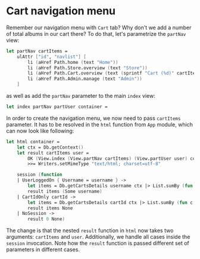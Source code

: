# Cart navigation menu

Remember our navigation menu with `Cart` tab? 
Why don't we add a number of total albums in our cart there?
To do that, let's parametrize the `partNav` view:

```fsharp
let partNav cartItems = 
    ulAttr ["id", "navlist"] [ 
        li (aHref Path.home (text "Home"))
        li (aHref Path.Store.overview (text "Store"))
        li (aHref Path.Cart.overview (text (sprintf "Cart (%d)" cartItems)))
        li (aHref Path.Admin.manage (text "Admin"))
    ]
```

as well as add the `partNav` parameter to the main `index` view:

```fsharp
let index partNav partUser container = 
```

In order to create the navigation menu, we now need to pass `cartItems` parameter.
It has to be resolved in the `html` function from `App` module, which can now look like following:

```fsharp
let html container =
    let ctx = Db.getContext()
    let result cartItems user =
        OK (View.index (View.partNav cartItems) (View.partUser user) container)
        >>= Writers.setMimeType "text/html; charset=utf-8"

    session (function
    | UserLoggedOn { Username = username } -> 
        let items = Db.getCartsDetails username ctx |> List.sumBy (fun c -> c.Count)
        result items (Some username)
    | CartIdOnly cartId ->
        let items = Db.getCartsDetails cartId ctx |> List.sumBy (fun c -> c.Count)
        result items None
    | NoSession ->
        result 0 None)
```

The change is that the nested `result` function in `html` now takes two arguments: `cartItems` and `user`. 
Additionally, we handle all cases inside the `session` invocation.
Note how the `result` function is passed different set of parameters in different cases.